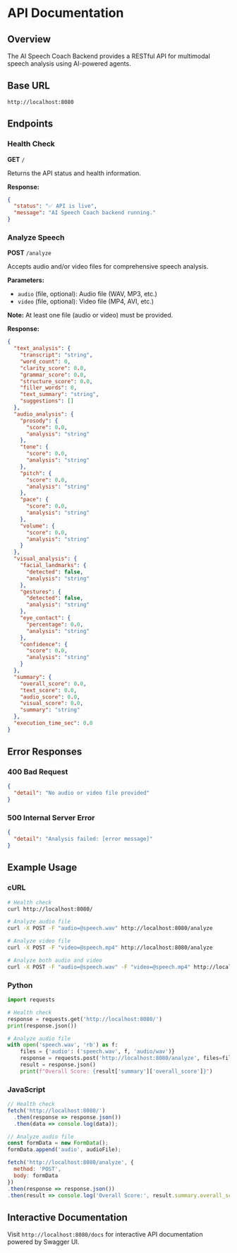 # API Documentation

## Overview

The AI Speech Coach Backend provides a RESTful API for multimodal speech analysis using AI-powered agents.

## Base URL

```
http://localhost:8080
```

## Endpoints

### Health Check

**GET** `/`

Returns the API status and health information.

**Response:**
```json
{
  "status": "✅ API is live",
  "message": "AI Speech Coach backend running."
}
```

### Analyze Speech

**POST** `/analyze`

Accepts audio and/or video files for comprehensive speech analysis.

**Parameters:**
- `audio` (file, optional): Audio file (WAV, MP3, etc.)
- `video` (file, optional): Video file (MP4, AVI, etc.)

**Note:** At least one file (audio or video) must be provided.

**Response:**
```json
{
  "text_analysis": {
    "transcript": "string",
    "word_count": 0,
    "clarity_score": 0.0,
    "grammar_score": 0.0,
    "structure_score": 0.0,
    "filler_words": 0,
    "text_summary": "string",
    "suggestions": []
  },
  "audio_analysis": {
    "prosody": {
      "score": 0.0,
      "analysis": "string"
    },
    "tone": {
      "score": 0.0,
      "analysis": "string"
    },
    "pitch": {
      "score": 0.0,
      "analysis": "string"
    },
    "pace": {
      "score": 0.0,
      "analysis": "string"
    },
    "volume": {
      "score": 0.0,
      "analysis": "string"
    }
  },
  "visual_analysis": {
    "facial_landmarks": {
      "detected": false,
      "analysis": "string"
    },
    "gestures": {
      "detected": false,
      "analysis": "string"
    },
    "eye_contact": {
      "percentage": 0.0,
      "analysis": "string"
    },
    "confidence": {
      "score": 0.0,
      "analysis": "string"
    }
  },
  "summary": {
    "overall_score": 0.0,
    "text_score": 0.0,
    "audio_score": 0.0,
    "visual_score": 0.0,
    "summary": "string"
  },
  "execution_time_sec": 0.0
}
```

## Error Responses

### 400 Bad Request
```json
{
  "detail": "No audio or video file provided"
}
```

### 500 Internal Server Error
```json
{
  "detail": "Analysis failed: [error message]"
}
```

## Example Usage

### cURL
```bash
# Health check
curl http://localhost:8080/

# Analyze audio file
curl -X POST -F "audio=@speech.wav" http://localhost:8080/analyze

# Analyze video file
curl -X POST -F "video=@speech.mp4" http://localhost:8080/analyze

# Analyze both audio and video
curl -X POST -F "audio=@speech.wav" -F "video=@speech.mp4" http://localhost:8080/analyze
```

### Python
```python
import requests

# Health check
response = requests.get('http://localhost:8080/')
print(response.json())

# Analyze audio file
with open('speech.wav', 'rb') as f:
    files = {'audio': ('speech.wav', f, 'audio/wav')}
    response = requests.post('http://localhost:8080/analyze', files=files)
    result = response.json()
    print(f"Overall Score: {result['summary']['overall_score']}")
```

### JavaScript
```javascript
// Health check
fetch('http://localhost:8080/')
  .then(response => response.json())
  .then(data => console.log(data));

// Analyze audio file
const formData = new FormData();
formData.append('audio', audioFile);

fetch('http://localhost:8080/analyze', {
  method: 'POST',
  body: formData
})
.then(response => response.json())
.then(result => console.log('Overall Score:', result.summary.overall_score));
```

## Interactive Documentation

Visit `http://localhost:8080/docs` for interactive API documentation powered by Swagger UI.
